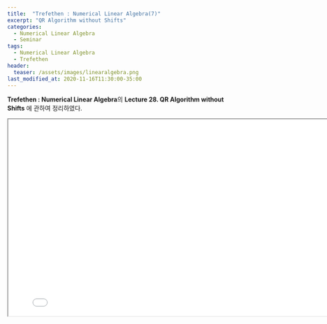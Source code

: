 ```yaml
---
title:  "Trefethen : Numerical Linear Algebra(7)"
excerpt: "QR Algorithm without Shifts"
categories:
  - Numerical Linear Algebra
  - Seminar
tags:
  - Numerical Linear Algebra
  - Trefethen
header:
  teaser: /assets/images/linearalgebra.png
last_modified_at: 2020-11-16T11:30:00-35:00
---
```


**Trefethen : Numerical Linear Algebra**의 **Lecture 28. QR Algorithm without Shifts** 에 관하여 정리하였다.

<iframe src = "/ViewerJS/#../assets/pdf/Lecture 28. QR Algorithm without Shifts.pdf" width='800' height='450' allowfullscreen webkitallowfullscreen></iframe>
